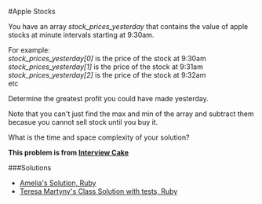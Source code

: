 #Apple Stocks

You have an array *stock_prices_yesterday* that contains the value of apple stocks at minute intervals starting at 9:30am.    

For example:    
  *stock_prices_yesterday[0]* is the price of the stock at 9:30am     
  *stock_prices_yesterday[1]* is the price of the stock at 9:31am   
  *stock_prices_yesterday[2]* is the price of the stock at 9:32am   
  etc

Determine the greatest profit you could have made yesterday. 

Note that you can't just find the max and min of the array and subtract them becasue you cannot sell stock until you buy it. 

What is the time and space complexity of your solution?

**This problem is from [Interview Cake](https://www.interviewcake.com/)**

###Solutions
- [Amelia's Solution, Ruby](https://github.com/adowns01/Intro-to-Whiteboarding-DBC/blob/master/solutions/apple_stock_amelia.rb)
- [Teresa Martyny's Class Solution with tests, Ruby](https://github.com/tmartyny/Intro-to-Whiteboarding-DBC/blob/master/solutions/apple_stocks_martyny.rb)